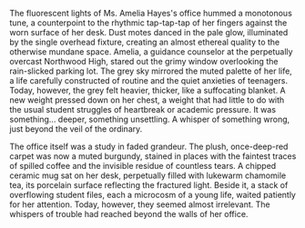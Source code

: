 The fluorescent lights of Ms. Amelia Hayes's office hummed a monotonous tune, a counterpoint to the rhythmic tap-tap-tap of her fingers against the worn surface of her desk.  Dust motes danced in the pale glow, illuminated by the single overhead fixture, creating an almost ethereal quality to the otherwise mundane space.  Amelia, a guidance counselor at the perpetually overcast Northwood High, stared out the grimy window overlooking the rain-slicked parking lot.  The grey sky mirrored the muted palette of her life, a life carefully constructed of routine and the quiet anxieties of teenagers.  Today, however, the grey felt heavier, thicker, like a suffocating blanket.  A new weight pressed down on her chest, a weight that had little to do with the usual student struggles of heartbreak or academic pressure.  It was something... deeper, something unsettling.  A whisper of something wrong, just beyond the veil of the ordinary.

The office itself was a study in faded grandeur.  The plush, once-deep-red carpet was now a muted burgundy, stained in places with the faintest traces of spilled coffee and the invisible residue of countless tears.  A chipped ceramic mug sat on her desk, perpetually filled with lukewarm chamomile tea, its porcelain surface reflecting the fractured light.  Beside it, a stack of overflowing student files, each a microcosm of a young life, waited patiently for her attention.  Today, however, they seemed almost irrelevant.  The whispers of trouble had reached beyond the walls of her office.
